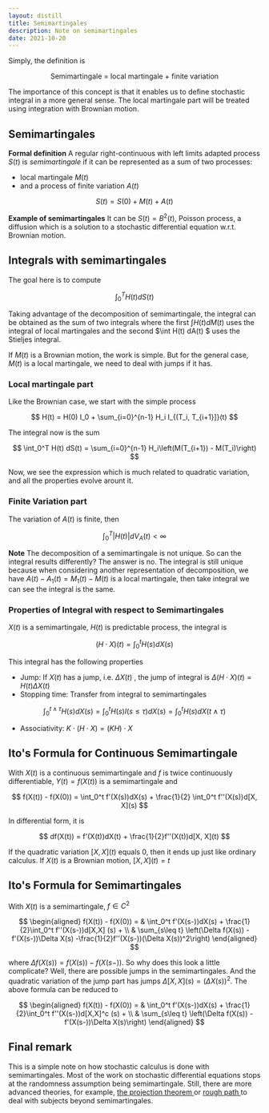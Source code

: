 ```yaml
---
layout: distill
title: Semimartingales
description: Note on semimartingales
date: 2021-10-20
---
```

Simply, the definition is
<p style="text-align: center;">Semimartingale = local martingale + finite variation</p>

The importance of this concept is that it enables us to define stochastic integral in a more general sense. The local martingale part will be treated using integration with Brownian motion.

## Semimartingales

**Formal definition** A regular right-continuous with left limits adapted process $S(t)$ is *semimartingale* if it can be represented as a sum of two processes:

+ local martingale $M(t)$
+ and a process of finite variation $A(t)$

$$
S(t) = S(0) + M(t) + A(t)
$$

**Example of semimartingales** It can be $S(t)=B^2(t)$, Poisson process, a diffusion which is a solution to a stochastic differential equation w.r.t. Brownian motion.

## Integrals with semimartingales

The goal here is to compute

$$
\int_0^T H(t)dS(t)
$$

Taking advantage of the decomposition of semimartingale, the integral can be obtained as the sum of two integrals where the first $\int H(t) dM(t)$ uses the integral of local martingales and the second $\int H(t) dA(t) $ uses the Stieljes integral. 

If $M(t)$ is a Brownian motion, the work is simple. But for the general case, $M(t)$ is a local martingale, we need to deal with jumps if it has.

### Local martingale part

Like the Brownian case, we start with the simple process

$$
H(t) = H(0) I_0 + \sum_{i=0}^{n-1} H_i I_{(T_i, T_{i+1}]}(t)
$$

The integral now is the sum

$$
\int_0^T H(t) dS(t) = \sum_{i=0}^{n-1} H_i\left(M(T_{i+1}) - M(T_i)\right)
$$

Now, we see the expression which is much related to quadratic variation, and all the properties evolve arount it.

### Finite Variation part

The variation of $A(t)$ is finite, then

$$
\int_0^T \lvert H(t) \rvert dV_A(t) < \infty
$$

**Note** The decomposition of a semimartingale is not unique. So can the integral results differently? The answer is no. The integral is still unique because when considering another representation of decomposition, we have $A(t)-A_1(t)= M_1(t) - M(t)$ is a local martingale, then take integral we can see the integral is the same.

### Properties of Integral with respect to Semimartingales

$X(t)$ is a semimartingale, $H(t)$ is predictable process, the integral is

$$
(H \cdot X)(t) = \int_0^t H(s) dX(s)
$$

This integral has the following properties

- Jump: If $X(t)$ has a jump, i.e. $\Delta X(t)$ , the jump of integral is $\Delta (H \cdot X)(t) = H(t) \Delta X(t)$
- Stopping time: Transfer from integral to semimartingales

$$
\int_0^{t \wedge \tau} H(s)dX(s) = \int_0^t H(s) I(s \leq \tau) dX(s) = \int_0^t H(s)dX(t \wedge \tau)
$$

- Associativity: $K \cdot (H \cdot X) = (KH) \cdot X$

## Ito's Formula for Continuous Semimartingale

With $X(t)$ is a continuous semimartingale and $f$ is twice continuously differentiable, $Y(t) = f(X(t))$ is a semimartingale and 

$$
f(X(t)) - f(X(0)) = \int_0^t f'(X(s))dX(s) + \frac{1}{2} \int_0^t f''(X(s))d[X, X](s)
$$

In differential form, it is

$$
df(X(t)) = f'(X(t))dX(t) + \frac{1}{2}f''(X(t))d[X, X](t)
$$

If the quadratic variation $[X,X](t)$ equals $0$, then it ends up just like ordinary calculus. If $X(t)$ is a Brownian motion, $[X, X](t) = t$

## Ito's Formula for Semimartingales

With $X(t)$ is a semimartingale, $f \in C^2$

$$
\begin{aligned}
f(X(t)) - f(X(0)) = & \int_0^t f'(X(s-))dX(s) + \frac{1}{2}\int_0^t f''(X(s-))d[X,X] (s) + \\
& \sum_{s\leq t} \left(\Delta f(X(s)) - f'(X(s-))\Delta X(s) -\frac{1}{2}f''(X(s-))(\Delta X(s))^2\right)
\end{aligned}
$$

where $\Delta f(X(s)) = f(X(s)) - f(X(s-))$. So why does this look a little complicate? Well, there are possible jumps in the semimartingales. And the quadratic variation of the jump part has jumps $\Delta [X,X] (s) = (\Delta X(s))^2$. The above formula can be reduced to

$$
\begin{aligned}
f(X(t)) - f(X(0)) = & \int_0^t f'(X(s-))dX(s) + \frac{1}{2}\int_0^t f''(X(s-))d[X,X]^c (s) + \\
& \sum_{s\leq t} \left(\Delta f(X(s)) - f'(X(s-))\Delta X(s)\right)
\end{aligned}
$$

## Final remark
This is a simple note on how stochastic calculus is done with semimartingales. Most of the work on stochastic differential equations stops at the randomness assumption being semimartingale. Still, there are more advanced theories, for example, <a href="https://almostsuremath.com/2016/10/21/the-projection-theorems/"> the projection theorem </a> or <a href="https://en.wikipedia.org/wiki/Rough_path"> rough path </a> to deal with subjects beyond semimartingales.
